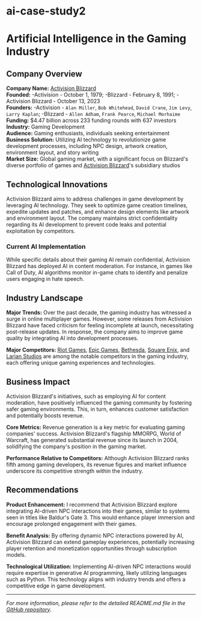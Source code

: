# ai-case-study2

# Artificial Intelligence in the Gaming Industry

## Company Overview

**Company Name:**
[Activision Blizzard](https://www.activisionblizzard.com/)  
**Founded:** 
-Activision - October 1, 1979;
-Blizzard - February 8, 1991;
-Activision Blizzard - October 13, 2023  
**Founders:** 
-Activision - `Alan Miller`, `Bob Whitehead`, `David Crane`, `Jim Levy`, `Larry Kaplan`; 
-Blizzard - `Allen Adham`, `Frank Pearce`, `Michael Morhaime`  
**Funding:**
$4.47 billion across 233 funding rounds with 637 investors  
**Industry:**
Gaming Development  
**Audience:**
Gaming enthusiasts, individuals seeking entertainment  
**Business Solution:**
Utilizing AI technology to revolutionize game development processes, including NPC design, artwork creation, environment layout, and story writing  
**Market Size:**
Global gaming market, with a significant focus on Blizzard's diverse portfolio of games and [Activision Blizzard](https://www.activisionblizzard.com/)'s subsidiary studios  

## Technological Innovations

Activision Blizzard aims to address challenges in game development by leveraging AI technology. They seek to optimize game creation timelines, expedite updates and patches, and enhance design elements like artwork and environment layout. The company maintains strict confidentiality regarding its AI development to prevent code leaks and potential exploitation by competitors.

### Current AI Implementation

While specific details about their gaming AI remain confidential, Activision Blizzard has deployed AI in content moderation. For instance, in games like Call of Duty, AI algorithms monitor in-game chats to identify and penalize users engaging in hate speech.

## Industry Landscape

**Major Trends:**
Over the past decade, the gaming industry has witnessed a surge in online multiplayer games. However, some releases from Activision Blizzard have faced criticism for feeling incomplete at launch, necessitating post-release updates. In response, the company aims to improve game quality by integrating AI into development processes.

**Major Competitors:**
[Riot Games](https://www.riotgames.com/), [Epic Games](https://www.epicgames.com/), [Bethesda](https://bethesda.net/), [Square Enix](https://www.square-enix.com/), and [Larian Studios](https://larian.com/) are among the notable competitors in the gaming industry, each offering unique gaming experiences and technologies.

## Business Impact

Activision Blizzard's initiatives, such as employing AI for content moderation, have positively influenced the gaming community by fostering safer gaming environments. This, in turn, enhances customer satisfaction and potentially boosts revenue.

**Core Metrics:**
Revenue generation is a key metric for evaluating gaming companies' success. Activision Blizzard's flagship MMORPG, World of Warcraft, has generated substantial revenue since its launch in 2004, solidifying the company's position in the gaming market.

**Performance Relative to Competitors:**
Although Activision Blizzard ranks fifth among gaming developers, its revenue figures and market influence underscore its competitive strength within the industry.

## Recommendations

**Product Enhancement:**
I recommend that Activision Blizzard explore integrating AI-driven NPC interactions into their games, similar to systems seen in titles like Baldur's Gate 3. This would enhance player immersion and encourage prolonged engagement with their games.

**Benefit Analysis:**
By offering dynamic NPC interactions powered by AI, Activision Blizzard can extend gameplay experiences, potentially increasing player retention and monetization opportunities through subscription models.

**Technological Utilization:**
Implementing AI-driven NPC interactions would require expertise in generative AI programming, likely utilizing languages such as Python. This technology aligns with industry trends and offers a competitive edge in game development.

---

*For more information, please refer to the detailed README.md file in the [GitHub repository](https://github.com/yourusername/your-repository).*

